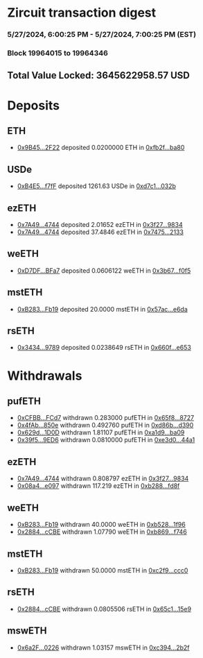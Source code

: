 # Zircuit transaction digest
### 5/27/2024, 6:00:25 PM - 5/27/2024, 7:00:25 PM (EST)
### Block 19964015 to 19964346

## Total Value Locked: 3645622958.57 USD

# Deposits
## ETH
- [0x9B45...2F22](https://etherscan.io/address/0x9B45836ae2135adE7839E417491f8Fe429642F22) deposited 0.0200000 ETH in [0xfb2f...ba80](https://etherscan.io/tx/0x9B45836ae2135adE7839E417491f8Fe429642F22)
## USDe
- [0xB4E5...f7fF](https://etherscan.io/address/0xB4E5225a9Dc2d50FaC280BEA9FD39D57f4a0f7fF) deposited 1261.63 USDe in [0xd7c1...032b](https://etherscan.io/tx/0xB4E5225a9Dc2d50FaC280BEA9FD39D57f4a0f7fF)
## ezETH
- [0x7A49...4744](https://etherscan.io/address/0x7A493Be5c2ce014cD049Bf178a1ac0Db1B434744) deposited 2.01652 ezETH in [0x3f27...9834](https://etherscan.io/tx/0x7A493Be5c2ce014cD049Bf178a1ac0Db1B434744)
- [0x7A49...4744](https://etherscan.io/address/0x7A493Be5c2ce014cD049Bf178a1ac0Db1B434744) deposited 37.4846 ezETH in [0x7475...2133](https://etherscan.io/tx/0x7A493Be5c2ce014cD049Bf178a1ac0Db1B434744)
## weETH
- [0xD7DF...BFa7](https://etherscan.io/address/0xD7DF7E085214743530afF339aFC420c7c720BFa7) deposited 0.0606122 weETH in [0x3b67...f0f5](https://etherscan.io/tx/0xD7DF7E085214743530afF339aFC420c7c720BFa7)
## mstETH
- [0xB283...Fb19](https://etherscan.io/address/0xB283c17eE9B4C6D902A3e3A112015FaaE296Fb19) deposited 20.0000 mstETH in [0x57ac...e6da](https://etherscan.io/tx/0xB283c17eE9B4C6D902A3e3A112015FaaE296Fb19)
## rsETH
- [0x3434...9789](https://etherscan.io/address/0x34349c5569e7B846c3558961552D2202760A9789) deposited 0.0238649 rsETH in [0x660f...e653](https://etherscan.io/tx/0x34349c5569e7B846c3558961552D2202760A9789)
# Withdrawals
## pufETH
- [0xCFBB...FCd7](https://etherscan.io/address/0xCFBB55FCB05534E21F3a87a095C2dbD3dF6bFCd7) withdrawn 0.283000 pufETH in [0x65f8...8727](https://etherscan.io/tx/0xCFBB55FCB05534E21F3a87a095C2dbD3dF6bFCd7)
- [0x4fAb...850e](https://etherscan.io/address/0x4fAbFb7BEa78832E504BD5Af48942656026d850e) withdrawn 0.492760 pufETH in [0xd86b...d390](https://etherscan.io/tx/0x4fAbFb7BEa78832E504BD5Af48942656026d850e)
- [0x629d...1D0D](https://etherscan.io/address/0x629d5c625cCa716f8E9D253A5031Ba40adad1D0D) withdrawn 1.81107 pufETH in [0xa1d9...ba09](https://etherscan.io/tx/0x629d5c625cCa716f8E9D253A5031Ba40adad1D0D)
- [0x39f5...9ED6](https://etherscan.io/address/0x39f54eF9d8480bD97BFf940AAcEc172405059ED6) withdrawn 0.0810000 pufETH in [0xe3d0...44a1](https://etherscan.io/tx/0x39f54eF9d8480bD97BFf940AAcEc172405059ED6)
## ezETH
- [0x7A49...4744](https://etherscan.io/address/0x7A493Be5c2ce014cD049Bf178a1ac0Db1B434744) withdrawn 0.808797 ezETH in [0x3f27...9834](https://etherscan.io/tx/0x7A493Be5c2ce014cD049Bf178a1ac0Db1B434744)
- [0x08a4...e097](https://etherscan.io/address/0x08a4b1473d04e7c2076B41F9d4D644327ECBe097) withdrawn 117.219 ezETH in [0xb288...fd8f](https://etherscan.io/tx/0x08a4b1473d04e7c2076B41F9d4D644327ECBe097)
## weETH
- [0xB283...Fb19](https://etherscan.io/address/0xB283c17eE9B4C6D902A3e3A112015FaaE296Fb19) withdrawn 40.0000 weETH in [0xb528...1f96](https://etherscan.io/tx/0xB283c17eE9B4C6D902A3e3A112015FaaE296Fb19)
- [0x2884...cCBE](https://etherscan.io/address/0x28849B0d0A126dF896Ff2F69eBE9B1373B16cCBE) withdrawn 1.07790 weETH in [0xb869...f746](https://etherscan.io/tx/0x28849B0d0A126dF896Ff2F69eBE9B1373B16cCBE)
## mstETH
- [0xB283...Fb19](https://etherscan.io/address/0xB283c17eE9B4C6D902A3e3A112015FaaE296Fb19) withdrawn 50.0000 mstETH in [0xc2f9...ccc0](https://etherscan.io/tx/0xB283c17eE9B4C6D902A3e3A112015FaaE296Fb19)
## rsETH
- [0x2884...cCBE](https://etherscan.io/address/0x28849B0d0A126dF896Ff2F69eBE9B1373B16cCBE) withdrawn 0.0805506 rsETH in [0x65c1...15e9](https://etherscan.io/tx/0x28849B0d0A126dF896Ff2F69eBE9B1373B16cCBE)
## mswETH
- [0x6a2F...0226](https://etherscan.io/address/0x6a2F932899B21dEd5162360D9b069D1FB1810226) withdrawn 1.03157 mswETH in [0xc394...2b2f](https://etherscan.io/tx/0x6a2F932899B21dEd5162360D9b069D1FB1810226)
